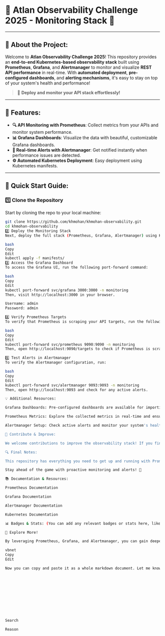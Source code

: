 # 🌟 **Atlan Observability Challenge 2025 - Monitoring Stack 🚀**

---

## **📄 About the Project:**

Welcome to **Atlan Observability Challenge 2025**! This repository provides an **end-to-end Kubernetes-based observability stack** built using **Prometheus**, **Grafana**, and **Alertmanager** to monitor and visualize **REST API performance** in real-time. With **automated deployment**, **pre-configured dashboards**, and **alerting mechanisms**, it's easy to stay on top of your system's health and performance!

> 🚀 **Deploy and monitor your API stack effortlessly!**

---

## **🔧 Features:**

- **🔍 API Monitoring with Prometheus**: Collect metrics from your APIs and monitor system performance.
- **📊 Grafana Dashboards**: Visualize the data with beautiful, customizable Grafana dashboards.
- **🚨 Real-time Alerts with Alertmanager**: Get notified instantly when performance issues are detected.
- **⚙️ Automated Kubernetes Deployment**: Easy deployment using Kubernetes manifests.

---

## **🚀 Quick Start Guide:**

### **1️⃣ Clone the Repository**

Start by cloning the repo to your local machine:

```bash
git clone https://github.com/khmohan/khmohan-observability.git
cd khmohan-observability
2️⃣ Deploy the Monitoring Stack
Next, deploy the full stack (Prometheus, Grafana, Alertmanager) using Kubernetes manifests:

bash
Copy
Edit
kubectl apply -f manifests/
3️⃣ Access the Grafana Dashboard
To access the Grafana UI, run the following port-forward command:

bash
Copy
Edit
kubectl port-forward svc/grafana 3000:3000 -n monitoring
Then, visit http://localhost:3000 in your browser.

Username: admin
Password: admin

4️⃣ Verify Prometheus Targets
To verify that Prometheus is scraping your API targets, run the following:

bash
Copy
Edit
kubectl port-forward svc/prometheus 9090:9090 -n monitoring
Then, open http://localhost:9090/targets to check if Prometheus is scraping your API.

5️⃣ Test Alerts in Alertmanager
To verify the Alertmanager configuration, run:

bash
Copy
Edit
kubectl port-forward svc/alertmanager 9093:9093 -n monitoring
Then, open http://localhost:9093 and check for any active alerts.

💡 Additional Resources:

Grafana Dashboards: Pre-configured dashboards are available for importing into Grafana.

Prometheus Metrics: Explore the collected metrics in real-time and ensure API health.

Alertmanager Setup: Check active alerts and monitor your system's health status.

💬 Contribute & Improve:

We welcome contributions to improve the observability stack! If you find bugs or have suggestions, feel free to fork the repository and create a pull request. Your contributions are highly appreciated!

🔍 Final Notes:

This repository has everything you need to get up and running with Prometheus, Grafana, and Alertmanager to monitor your REST API performance. It's easy to set up, flexible, and ready to be used for any microservices-based infrastructure.

Stay ahead of the game with proactive monitoring and alerts! 🚀

📚 Documentation & Resources:

Prometheus Documentation

Grafana Documentation

Alertmanager Documentation

Kubernetes Documentation

📊 Badges & Stats: (You can add any relevant badges or stats here, like build status, etc.)

🔮 Explore More!

By leveraging Prometheus, Grafana, and Alertmanager, you can gain deeper insights into the health of your systems. These tools are industry-standard and can be adapted for any API or microservice-based infrastructure. 🚀

vbnet
Copy
Edit

Now you can copy and paste it as a whole markdown document. Let me know if you need further modifications!











Search

Reason





